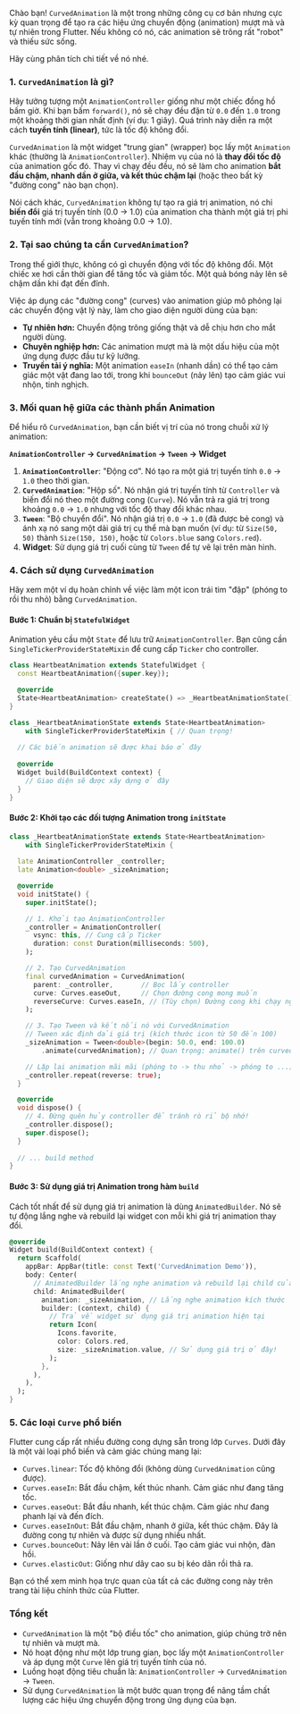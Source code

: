 Chào bạn! `CurvedAnimation` là một trong những công cụ cơ bản nhưng cực kỳ quan trọng để tạo ra các hiệu ứng chuyển động (animation) mượt mà và tự nhiên trong Flutter. Nếu không có nó, các animation sẽ trông rất "robot" và thiếu sức sống.

Hãy cùng phân tích chi tiết về nó nhé.

### 1. `CurvedAnimation` là gì?

Hãy tưởng tượng một `AnimationController` giống như một chiếc đồng hồ bấm giờ. Khi bạn bấm `forward()`, nó sẽ chạy đều đặn từ `0.0` đến `1.0` trong một khoảng thời gian nhất định (ví dụ: 1 giây). Quá trình này diễn ra một cách **tuyến tính (linear)**, tức là tốc độ không đổi.

`CurvedAnimation` là một widget "trung gian" (wrapper) bọc lấy một `Animation` khác (thường là `AnimationController`). Nhiệm vụ của nó là **thay đổi tốc độ** của animation gốc đó. Thay vì chạy đều đều, nó sẽ làm cho animation **bắt đầu chậm, nhanh dần ở giữa, và kết thúc chậm lại** (hoặc theo bất kỳ "đường cong" nào bạn chọn).

Nói cách khác, `CurvedAnimation` không tự tạo ra giá trị animation, nó chỉ **biến đổi** giá trị tuyến tính (0.0 -> 1.0) của animation cha thành một giá trị phi tuyến tính mới (vẫn trong khoảng 0.0 -> 1.0).

### 2. Tại sao chúng ta cần `CurvedAnimation`?

Trong thế giới thực, không có gì chuyển động với tốc độ không đổi. Một chiếc xe hơi cần thời gian để tăng tốc và giảm tốc. Một quả bóng nảy lên sẽ chậm dần khi đạt đến đỉnh.

Việc áp dụng các "đường cong" (curves) vào animation giúp mô phỏng lại các chuyển động vật lý này, làm cho giao diện người dùng của bạn:

*   **Tự nhiên hơn:** Chuyển động trông giống thật và dễ chịu hơn cho mắt người dùng.
*   **Chuyên nghiệp hơn:** Các animation mượt mà là một dấu hiệu của một ứng dụng được đầu tư kỹ lưỡng.
*   **Truyền tải ý nghĩa:** Một animation `easeIn` (nhanh dần) có thể tạo cảm giác một vật đang lao tới, trong khi `bounceOut` (nảy lên) tạo cảm giác vui nhộn, tinh nghịch.

### 3. Mối quan hệ giữa các thành phần Animation

Để hiểu rõ `CurvedAnimation`, bạn cần biết vị trí của nó trong chuỗi xử lý animation:

**`AnimationController` → `CurvedAnimation` → `Tween` → Widget**

1.  **`AnimationController`**: "Động cơ". Nó tạo ra một giá trị tuyến tính `0.0` -> `1.0` theo thời gian.
2.  **`CurvedAnimation`**: "Hộp số". Nó nhận giá trị tuyến tính từ `Controller` và biến đổi nó theo một đường cong (`Curve`). Nó vẫn trả ra giá trị trong khoảng `0.0` -> `1.0` nhưng với tốc độ thay đổi khác nhau.
3.  **`Tween`**: "Bộ chuyển đổi". Nó nhận giá trị `0.0` -> `1.0` (đã được bẻ cong) và ánh xạ nó sang một dải giá trị cụ thể mà bạn muốn (ví dụ: từ `Size(50, 50)` thành `Size(150, 150)`, hoặc từ `Colors.blue` sang `Colors.red`).
4.  **Widget**: Sử dụng giá trị cuối cùng từ `Tween` để tự vẽ lại trên màn hình.

### 4. Cách sử dụng `CurvedAnimation`

Hãy xem một ví dụ hoàn chỉnh về việc làm một icon trái tim "đập" (phóng to rồi thu nhỏ) bằng `CurvedAnimation`.

#### Bước 1: Chuẩn bị `StatefulWidget`

Animation yêu cầu một `State` để lưu trữ `AnimationController`. Bạn cũng cần `SingleTickerProviderStateMixin` để cung cấp `Ticker` cho controller.

```dart
class HeartbeatAnimation extends StatefulWidget {
  const HeartbeatAnimation({super.key});

  @override
  State<HeartbeatAnimation> createState() => _HeartbeatAnimationState();
}

class _HeartbeatAnimationState extends State<HeartbeatAnimation>
    with SingleTickerProviderStateMixin { // Quan trọng!
  
  // Các biến animation sẽ được khai báo ở đây
  
  @override
  Widget build(BuildContext context) {
    // Giao diện sẽ được xây dựng ở đây
  }
}
```

#### Bước 2: Khởi tạo các đối tượng Animation trong `initState`

```dart
class _HeartbeatAnimationState extends State<HeartbeatAnimation>
    with SingleTickerProviderStateMixin {
  
  late AnimationController _controller;
  late Animation<double> _sizeAnimation;

  @override
  void initState() {
    super.initState();

    // 1. Khởi tạo AnimationController
    _controller = AnimationController(
      vsync: this, // Cung cấp Ticker
      duration: const Duration(milliseconds: 500),
    );

    // 2. Tạo CurvedAnimation
    final curvedAnimation = CurvedAnimation(
      parent: _controller,       // Bọc lấy controller
      curve: Curves.easeOut,     // Chọn đường cong mong muốn
      reverseCurve: Curves.easeIn, // (Tùy chọn) Đường cong khi chạy ngược
    );

    // 3. Tạo Tween và kết nối nó với CurvedAnimation
    // Tween xác định dải giá trị (kích thước icon từ 50 đến 100)
    _sizeAnimation = Tween<double>(begin: 50.0, end: 100.0)
        .animate(curvedAnimation); // Quan trọng: animate() trên curvedAnimation

    // Lặp lại animation mãi mãi (phóng to -> thu nhỏ -> phóng to ...)
    _controller.repeat(reverse: true);
  }

  @override
  void dispose() {
    // 4. Đừng quên hủy controller để tránh rò rỉ bộ nhớ!
    _controller.dispose();
    super.dispose();
  }
  
  // ... build method
}
```

#### Bước 3: Sử dụng giá trị Animation trong hàm `build`

Cách tốt nhất để sử dụng giá trị animation là dùng `AnimatedBuilder`. Nó sẽ tự động lắng nghe và rebuild lại widget con mỗi khi giá trị animation thay đổi.

```dart
@override
Widget build(BuildContext context) {
  return Scaffold(
    appBar: AppBar(title: const Text('CurvedAnimation Demo')),
    body: Center(
      // AnimatedBuilder lắng nghe animation và rebuild lại child của nó
      child: AnimatedBuilder(
        animation: _sizeAnimation, // Lắng nghe animation kích thước
        builder: (context, child) {
          // Trả về widget sử dụng giá trị animation hiện tại
          return Icon(
            Icons.favorite,
            color: Colors.red,
            size: _sizeAnimation.value, // Sử dụng giá trị ở đây!
          );
        },
      ),
    ),
  );
}
```

### 5. Các loại `Curve` phổ biến

Flutter cung cấp rất nhiều đường cong dựng sẵn trong lớp `Curves`. Dưới đây là một vài loại phổ biến và cảm giác chúng mang lại:

*   `Curves.linear`: Tốc độ không đổi (không dùng `CurvedAnimation` cũng được).
*   `Curves.easeIn`: Bắt đầu chậm, kết thúc nhanh. Cảm giác như đang tăng tốc.
*   `Curves.easeOut`: Bắt đầu nhanh, kết thúc chậm. Cảm giác như đang phanh lại và đến đích.
*   `Curves.easeInOut`: Bắt đầu chậm, nhanh ở giữa, kết thúc chậm. Đây là đường cong tự nhiên và được sử dụng nhiều nhất.
*   `Curves.bounceOut`: Nảy lên vài lần ở cuối. Tạo cảm giác vui nhộn, đàn hồi.
*   `Curves.elasticOut`: Giống như dây cao su bị kéo dãn rồi thả ra.

Bạn có thể xem minh họa trực quan của tất cả các đường cong này trên trang tài liệu chính thức của Flutter.

### Tổng kết

*   `CurvedAnimation` là một "bộ điều tốc" cho animation, giúp chúng trở nên tự nhiên và mượt mà.
*   Nó hoạt động như một lớp trung gian, bọc lấy một `AnimationController` và áp dụng một `Curve` lên giá trị tuyến tính của nó.
*   Luồng hoạt động tiêu chuẩn là: `AnimationController` → `CurvedAnimation` → `Tween`.
*   Sử dụng `CurvedAnimation` là một bước quan trọng để nâng tầm chất lượng các hiệu ứng chuyển động trong ứng dụng của bạn.
